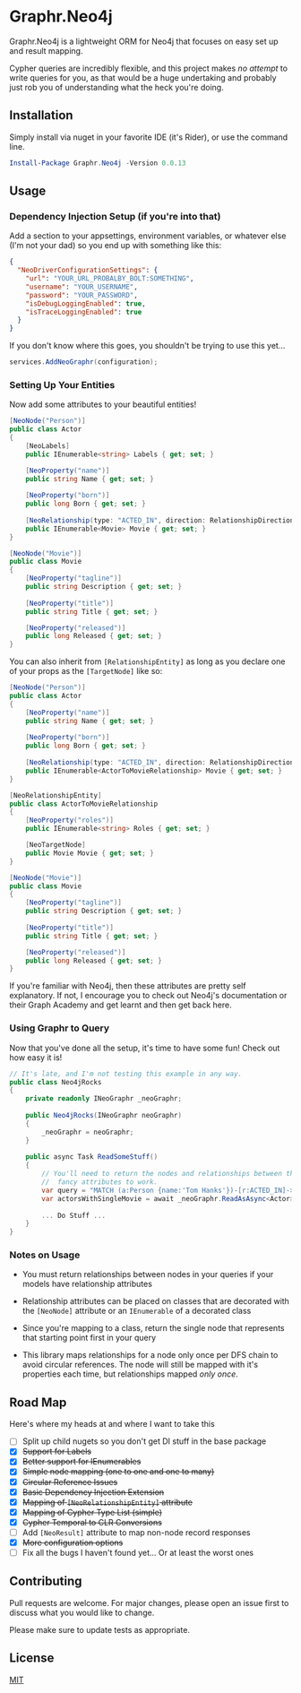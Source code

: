 # Graphr.Neo4j

Graphr.Neo4j is a lightweight ORM for Neo4j that focuses on easy set up and result
mapping.

Cypher queries are incredibly flexible, and this project makes _no attempt_
to write queries for you, as that would be a huge undertaking and probably just rob
you of understanding what the heck you're doing.

## Installation

Simply install via nuget in your favorite IDE (it's Rider), or use the command line.

```powershell
Install-Package Graphr.Neo4j -Version 0.0.13
```

## Usage

### Dependency Injection Setup (if you're into that)
Add a section to your appsettings, environment variables, or whatever else (I'm not
your dad) so you end up with something like this:
```json
{
  "NeoDriverConfigurationSettings": {
    "url": "YOUR_URL_PROBALBY_BOLT:SOMETHING",
    "username": "YOUR_USERNAME",
    "password": "YOUR_PASSWORD",
    "isDebugLoggingEnabled": true,
    "isTraceLoggingEnabled": true
  }
}
```
If you don't know where this goes, you shouldn't be trying to use this yet...
```c#
services.AddNeoGraphr(configuration);
```

### Setting Up Your Entities
Now add some attributes to your beautiful entities!
```c#
[NeoNode("Person")]
public class Actor 
{
    [NeoLabels]
    public IEnumerable<string> Labels { get; set; }

    [NeoProperty("name")]
    public string Name { get; set; }
    
    [NeoProperty("born")]
    public long Born { get; set; }
    
    [NeoRelationship(type: "ACTED_IN", direction: RelationshipDirection.Outgoing)]
    public IEnumerable<Movie> Movie { get; set; }
}

[NeoNode("Movie")]
public class Movie
{
    [NeoProperty("tagline")]
    public string Description { get; set; }
    
    [NeoProperty("title")]
    public string Title { get; set; }

    [NeoProperty("released")]
    public long Released { get; set; }
}
```
You can also inherit from `[RelationshipEntity]` as long as you declare one of your props as 
the `[TargetNode]` like so:
```c#
[NeoNode("Person")]
public class Actor 
{
    [NeoProperty("name")]
    public string Name { get; set; }
    
    [NeoProperty("born")]
    public long Born { get; set; }
    
    [NeoRelationship(type: "ACTED_IN", direction: RelationshipDirection.Outgoing)]
    public IEnumerable<ActorToMovieRelationship> Movie { get; set; }
}

[NeoRelationshipEntity]
public class ActorToMovieRelationship
{
    [NeoProperty("roles")]
    public IEnumerable<string> Roles { get; set; }

    [NeoTargetNode]
    public Movie Movie { get; set; }
}

[NeoNode("Movie")]
public class Movie
{
    [NeoProperty("tagline")]
    public string Description { get; set; }
    
    [NeoProperty("title")]
    public string Title { get; set; }

    [NeoProperty("released")]
    public long Released { get; set; }
}

```

If you're familiar with Neo4j, then these attributes are pretty self explanatory. If
not, I encourage you to check out Neo4j's documentation or their Graph Academy and
get learnt and then get back here.

### Using Graphr to Query
Now that you've done all the setup, it's time to have some fun! Check out how easy it
is! 

```c#
// It's late, and I'm not testing this example in any way.
public class Neo4jRocks
{
    private readonly INeoGraphr _neoGraphr;
    
    public Neo4jRocks(INeoGraphr neoGraphr)
    {
        _neoGraphr = neoGraphr;
    }
    
    public async Task ReadSomeStuff()
    {
        // You'll need to return the nodes and relationships between them for those
        //  fancy attributes to work.
        var query = "MATCH (a:Person {name:'Tom Hanks'})-[r:ACTED_IN]->(m:Movie) RETURN a, collect(r), collect(m)";
        var actorsWithSingleMovie = await _neoGraphr.ReadAsAsync<Actor>(query);
        
        ... Do Stuff ...
    }
}
```

### Notes on Usage

- You must return relationships between nodes in your queries if your models have 
  relationship attributes
  
- Relationship attributes can be placed on classes that are decorated with the 
  `[NeoNode]` attribute or an `IEnumerable` of a decorated class
  
- Since you're mapping to a class, return the single node that represents that starting
  point first in your query
  
- This library maps relationships for a node only once per DFS chain to avoid circular
  references. The node will still be mapped with it's properties each time, but
  relationships mapped _only once_.
  
## Road Map
Here's where my heads at and where I want to take this
- [ ] Split up child nugets so you don't get DI stuff in the base package
- [x] ~~Support for Labels~~
- [x] ~~Better support for IEnumerables~~
- [x] ~~Simple node mapping (one to one and one to many)~~
- [x] ~~Circular Reference Issues~~
- [x] ~~Basic Dependency Injection Extension~~
- [x] ~~Mapping of `[NeoRelationshipEntity]` attribute~~
- [x] ~~Mapping of Cypher Type List (simple)~~
- [x] ~~Cypher Temporal to CLR Conversions~~
- [ ] Add `[NeoResult]` attribute to map non-node record responses
- [x] ~~More configuration options~~
- [ ] Fix all the bugs I haven't found yet... Or at least the worst ones

## Contributing
Pull requests are welcome. For major changes, please open an issue first to discuss what you would like to change.

Please make sure to update tests as appropriate.

## License
[MIT](https://choosealicense.com/licenses/mit/)
